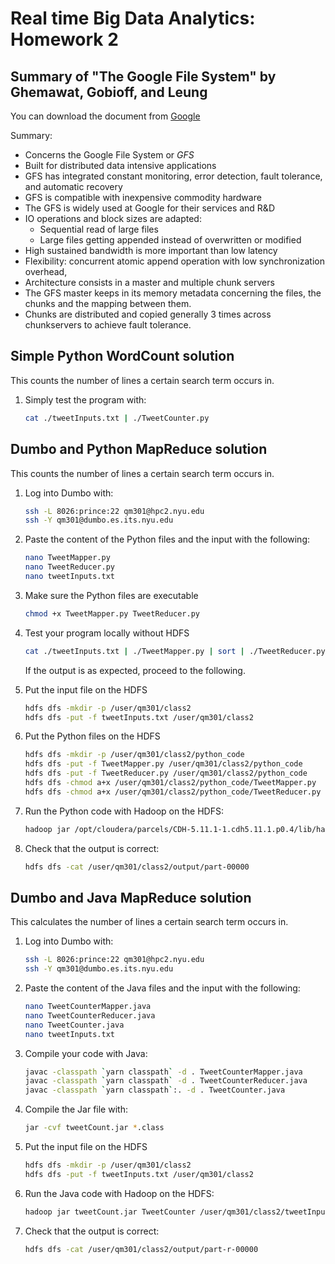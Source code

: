 # Real time Big Data Analytics: Homework 2

## Summary of "The Google File System" by Ghemawat, Gobioff, and Leung
You can download the document from [Google](http://static.googleusercontent.com/media/research.google.com/en//archive/gfs-sosp2003.pdf)

Summary:
- Concerns the Google File System or *GFS*
- Built for distributed data intensive applications
- GFS has integrated constant monitoring, error detection, fault tolerance, and automatic recovery
- GFS is compatible with inexpensive commodity hardware
- The GFS is widely used at Google for their services and R&D
- IO operations and block sizes are adapted:
	- Sequential read of large files
	- Large files getting appended instead of overwritten or modified
- High sustained bandwidth is more important than low latency
- Flexibility: concurrent atomic append operation with low synchronization overhead, 
- Architecture consists in a master and multiple chunk servers
- The GFS master keeps in its memory metadata concerning the files, the chunks and the mapping between them.
- Chunks are distributed and copied generally 3 times across chunkservers to achieve fault tolerance.

## Simple Python WordCount solution
This counts the number of lines a certain search term occurs in.

1. Simply test the program with:
   
   ```bash
   cat ./tweetInputs.txt | ./TweetCounter.py
   ```
   
## Dumbo and Python MapReduce solution
This counts the number of lines a certain search term occurs in.

1. Log into Dumbo with:

   ```bash
   ssh -L 8026:prince:22 qm301@hpc2.nyu.edu
   ssh -Y qm301@dumbo.es.its.nyu.edu
   ```
   
2. Paste the content of the Python files and the input with the following:

   ```bash
   nano TweetMapper.py
   nano TweetReducer.py
   nano tweetInputs.txt
   ```
   
3. Make sure the Python files are executable
   
   ```bash
   chmod +x TweetMapper.py TweetReducer.py
   ```
   
4. Test your program locally without HDFS
   
   ```bash
   cat ./tweetInputs.txt | ./TweetMapper.py | sort | ./TweetReducer.py
   ```
   
   If the output is as expected, proceed to the following.

5. Put the input file on the HDFS

   ```bash
   hdfs dfs -mkdir -p /user/qm301/class2
   hdfs dfs -put -f tweetInputs.txt /user/qm301/class2
   ```
   
6. Put the Python files on the HDFS

   ```bash
   hdfs dfs -mkdir -p /user/qm301/class2/python_code
   hdfs dfs -put -f TweetMapper.py /user/qm301/class2/python_code
   hdfs dfs -put -f TweetReducer.py /user/qm301/class2/python_code
   hdfs dfs -chmod a+x /user/qm301/class2/python_code/TweetMapper.py
   hdfs dfs -chmod a+x /user/qm301/class2/python_code/TweetReducer.py
   ```
   
7. Run the Python code with Hadoop on the HDFS:

   ```bash
   hadoop jar /opt/cloudera/parcels/CDH-5.11.1-1.cdh5.11.1.p0.4/lib/hadoop-mapreduce/hadoop-streaming.jar -files hdfs://dumbo/user/qm301/class2/python_code/TweetMapper.py,hdfs://dumbo/user/qm301/class2/python_code/TweetReducer.py -mapper "python TweetMapper.py" -reducer "python TweetReducer.py" -input /user/qm301/class2/tweetInputs.txt -output /user/qm301/class2/output -numReduceTasks 1
   ```

8. Check that the output is correct:

   ```bash
   hdfs dfs -cat /user/qm301/class2/output/part-00000
   ```
   
## Dumbo and Java MapReduce solution
This calculates the number of lines a certain search term occurs in.

1. Log into Dumbo with:

   ```bash
   ssh -L 8026:prince:22 qm301@hpc2.nyu.edu
   ssh -Y qm301@dumbo.es.its.nyu.edu
   ```
   
2. Paste the content of the Java files and the input with the following:

   ```bash
   nano TweetCounterMapper.java
   nano TweetCounterReducer.java
   nano TweetCounter.java
   nano tweetInputs.txt
   ```
   
3. Compile your code with Java:

   ```bash
   javac -classpath `yarn classpath` -d . TweetCounterMapper.java
   javac -classpath `yarn classpath` -d . TweetCounterReducer.java
   javac -classpath `yarn classpath`:. -d . TweetCounter.java
   ```
   
4. Compile the Jar file with:

   ```bash
   jar -cvf tweetCount.jar *.class
   ```
   
5. Put the input file on the HDFS

   ```bash
   hdfs dfs -mkdir -p /user/qm301/class2
   hdfs dfs -put -f tweetInputs.txt /user/qm301/class2   
   ```
     
6. Run the Java code with Hadoop on the HDFS:

   ```bash
   hadoop jar tweetCount.jar TweetCounter /user/qm301/class2/tweetInputs.txt /user/qm301/class2/output
   ```

8. Check that the output is correct:

   ```bash
   hdfs dfs -cat /user/qm301/class2/output/part-r-00000
   ```